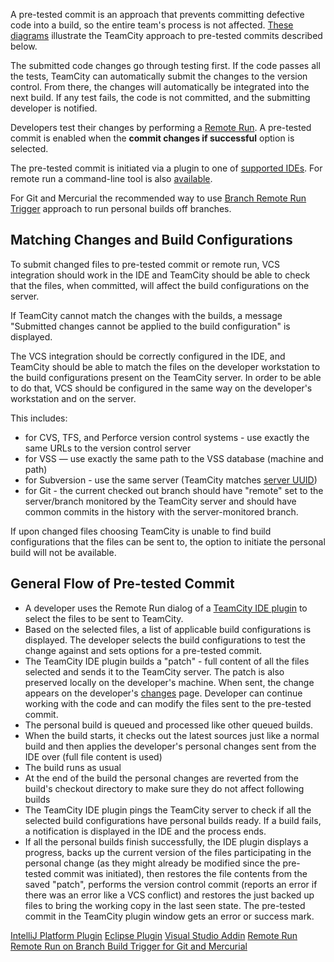 [//]: # (title: Pre-Tested \(Delayed\) Commit)
[//]: # (auxiliary-id: Pre-Tested \(Delayed\) Commit)

A pre-tested commit is an approach that prevents committing defective code into a build, so the entire team's process is not affected. [These diagrams](http://www.jetbrains.com/teamcity/features/delayed_commit.html) illustrate the TeamCity approach to pre-tested commits described below. 

The submitted code changes go through testing first. If the code passes all the tests, TeamCity can automatically submit the changes to the version control. From there, the changes will automatically be integrated into the next build. If any test fails, the code is not committed, and the submitting developer is notified.

Developers test their changes by performing a [Remote Run](remote-run.md). A pre-tested commit is enabled when the __commit changes if successful__ option is selected.

The pre-tested commit is initiated via a plugin to one of [supported IDEs](supported-platforms-and-environments.md#IDE+Integration). For remote run a command-line tool is also [available](https://confluence.jetbrains.com/display/TW/Command+Line+Remote+Run+Tool).

For Git and Mercurial the recommended way to use [Branch Remote Run Trigger](branch-remote-run-trigger.md) approach to run personal builds off branches.

## Matching Changes and Build Configurations

[//]: # (Internal note. Do not delete. "Pre-Tested \(Delayed\) Commitd256e43.txt")

To submit changed files to pre-tested commit or remote run, VCS integration should work in the IDE and TeamCity should be able to check that the files, when committed, will affect the build configurations on the server.

If TeamCity cannot match the changes with the builds, a message "Submitted changes cannot be applied to the build configuration" is displayed.

[//]: # (Internal note. Do not delete. "Pre-Tested \(Delayed\) Commitd256e52.txt")

The VCS integration should be correctly configured in the IDE, and TeamCity should be able to match the files on the developer workstation to the build configurations present on the TeamCity server. In order to be able to do that, VCS should be configured in the same way on the developer's workstation and on the server.

This includes:
* for CVS, TFS, and Perforce version control systems - use exactly the same URLs to the version control server
* for VSS — use exactly the same path to the VSS database (machine and path)
* for Subversion - use the same server (TeamCity matches [server UUID](http://svnbook.red-bean.com/en/1.7/svn.reposadmin.maint.html#svn.reposadmin.maint.uuids))
* for Git - the current checked out branch should have "remote" set to the server/branch monitored by the TeamCity server and should have common commits in the history with the server-monitored branch.

If upon changed files choosing TeamCity is unable to find build configurations that the files can be sent to, the option to initiate the personal build will not be available.

## General Flow of Pre-tested Commit

* A developer uses the Remote Run dialog of a [TeamCity IDE plugin](installing-tools.md) to select the files to be sent to TeamCity.
* Based on the selected files, a list of applicable build configurations is displayed. The developer selects the build configurations to test the change against and sets options for a pre-tested commit.
* The TeamCity IDE plugin builds a "patch" - full content of all the files selected and sends it to the TeamCity server. The patch is also preserved locally on the developer's machine. When sent, the change appears on the developer's [changes](viewing-user-changes-in-builds.md) page. Developer can continue working with the code and can modify the files sent to the pre-tested commit.
* The personal build is queued and processed like other queued builds.
* When the build starts, it checks out the latest sources just like a normal build and then applies the developer's personal changes sent from the IDE over (full file content is used)
* The build runs as usual
* At the end of the build the personal changes are reverted from the build's checkout directory to make sure they do not affect following builds
* The TeamCity IDE plugin pings the TeamCity server to check if all the selected build configurations have personal builds ready. If a build fails, a notification is displayed in the IDE and the process ends.
* If all the personal builds finish successfully, the IDE plugin displays a progress, backs up the current version of the files participating in the personal change (as they might already be modified since the pre-tested commit was initiated), then restores the file contents from the saved "patch", performs the version control commit (reports an error if there was an error like a VCS conflict) and restores the just backed up files to bring the working copy in the last seen state. The pre-tested commit in the TeamCity plugin window gets an error or success mark.

<seealso>
        <category ref="inst_tools">
            <a href="intellij-platform-plugin.md">IntelliJ Platform Plugin</a>
            <a href="eclipse-plugin.md">Eclipse Plugin</a>
            <a href="visual-studio-addin.md">Visual Studio Addin</a>
        </category>
        <category ref="concepts">
            <a href="remote-run.md">Remote Run</a>
        </category>
        <category ref="admin-guide">
            <a href="branch-remote-run-trigger.md">Remote Run on Branch Build Trigger for Git and Mercurial</a>
        </category>
</seealso>